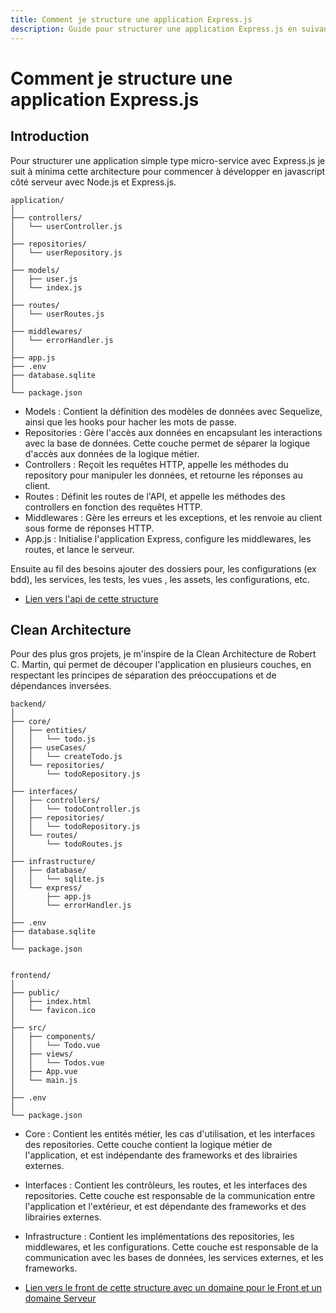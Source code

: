 ```yaml
---
title: Comment je structure une application Express.js
description: Guide pour structurer une application Express.js en suivant les bonnes pratiques de développement.
---
```


# Comment je structure une application Express.js

## Introduction

Pour structurer une application simple type micro-service avec Express.js je suit à minima cette architecture pour commencer à développer en javascript côté serveur avec Node.js et Express.js.

```
application/
│
├── controllers/
│   └── userController.js
│
├── repositories/
│   └── userRepository.js
│
├── models/
│   ├── user.js
│   └── index.js
│
├── routes/
│   └── userRoutes.js
│
├── middlewares/
│   └── errorHandler.js
│
├── app.js
├── .env
├── database.sqlite
│
└── package.json
```


- Models : Contient la définition des modèles de données avec Sequelize, ainsi que les hooks pour hacher les mots de passe.
- Repositories : Gère l'accès aux données en encapsulant les interactions avec la base de données. Cette couche permet de séparer la logique d'accès aux données de la logique métier.
- Controllers : Reçoit les requêtes HTTP, appelle les méthodes du repository pour manipuler les données, et retourne les réponses au client.
- Routes : Définit les routes de l'API, et appelle les méthodes des controllers en fonction des requêtes HTTP.
- Middlewares : Gère les erreurs et les exceptions, et les renvoie au client sous forme de réponses HTTP.
- App.js : Initialise l'application Express, configure les middlewares, les routes, et lance le serveur.


Ensuite au fil des besoins ajouter des dossiers pour, les configurations (ex bdd), les services, les tests, les vues , les assets, les configurations, etc.

- [Lien vers l'api de cette structure](https://express-user-api.simschab.cloud/)

## Clean Architecture

Pour des plus gros projets, je m'inspire de la Clean Architecture de Robert C. Martin, qui permet de découper l'application en plusieurs couches, en respectant les principes de séparation des préoccupations et de dépendances inversées.

```
backend/
│
├── core/
│   ├── entities/
│   │   └── todo.js
│   ├── useCases/
│   │   └── createTodo.js
│   └── repositories/            
│       └── todoRepository.js
│
├── interfaces/                  
│   ├── controllers/             
│   │   └── todoController.js
│   ├── repositories/            
│   │   └── todoRepository.js
│   └── routes/                  
│       └── todoRoutes.js
│
├── infrastructure/              
│   ├── database/                
│   │   └── sqlite.js
│   └── express/                 
│       ├── app.js
│       └── errorHandler.js
│
├── .env                         
├── database.sqlite              
│
└── package.json             


frontend/
│
├── public/
│   ├── index.html
│   └── favicon.ico
│
├── src/
│   ├── components/
│   │   └── Todo.vue
│   ├── views/
│   │   └── Todos.vue
│   ├── App.vue
│   └── main.js
│
├── .env
│
└── package.json

```

- Core : Contient les entités métier, les cas d'utilisation, et les interfaces des repositories. Cette couche contient la logique métier de l'application, et est indépendante des frameworks et des librairies externes.

- Interfaces : Contient les contrôleurs, les routes, et les interfaces des repositories. Cette couche est responsable de la communication entre l'application et l'extérieur, et est dépendante des frameworks et des librairies externes.

- Infrastructure : Contient les implémentations des repositories, les middlewares, et les configurations. Cette couche est responsable de la communication avec les bases de données, les services externes, et les frameworks.

- [Lien vers le front de cette structure avec un domaine pour le Front et un domaine Serveur](https://vue-todo-front.simschab.cloud)
